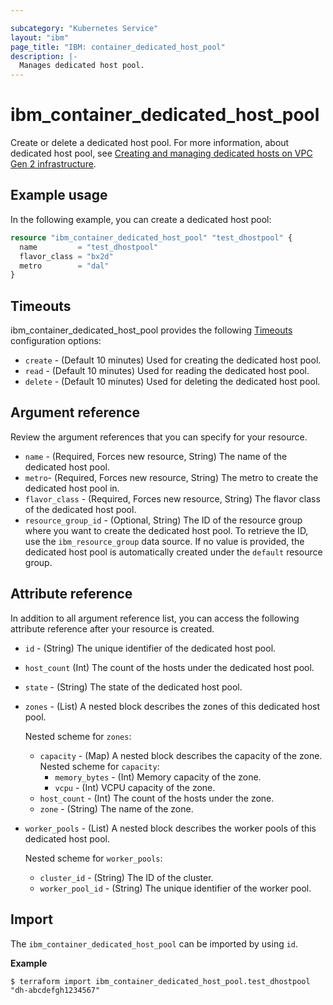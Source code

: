 ```yaml
---

subcategory: "Kubernetes Service"
layout: "ibm"
page_title: "IBM: container_dedicated_host_pool"
description: |-
  Manages dedicated host pool.
---
```


# ibm_container_dedicated_host_pool

Create or delete a dedicated host pool. For more information, about dedicated host pool, see [Creating and managing dedicated hosts on VPC Gen 2 infrastructure](https://cloud.ibm.com/docs/containers?topic=containers-dedicated-hosts).


## Example usage
In the following example, you can create a dedicated host pool:

```terraform
resource "ibm_container_dedicated_host_pool" "test_dhostpool" {
  name         = "test_dhostpool"
  flavor_class = "bx2d"
  metro        = "dal"
}
```

## Timeouts

ibm_container_dedicated_host_pool provides the following [Timeouts](https://www.terraform.io/docs/language/resources/syntax.html) configuration options:

* `create` - (Default 10 minutes) Used for creating the dedicated host pool.
* `read`   - (Default 10 minutes) Used for reading the dedicated host pool.
* `delete` - (Default 10 minutes) Used for deleting the dedicated host pool.

## Argument reference
Review the argument references that you can specify for your resource. 

- `name` - (Required, Forces new resource, String) The name of the dedicated host pool.
- `metro`- (Required, Forces new resource, String) The metro to create the dedicated host pool in.
- `flavor_class` - (Required, Forces new resource, String) The flavor class of the dedicated host pool.
- `resource_group_id` - (Optional, String) The ID of the resource group where you want to create the dedicated host pool. To retrieve the ID, use the  `ibm_resource_group` data source. If no value is provided, the dedicated host pool is automatically created under the `default` resource group.
 
## Attribute reference
In addition to all argument reference list, you can access the following attribute reference after your resource is created.

- `id` - (String) The unique identifier of the dedicated host pool.
- `host_count` (Int) The count of the hosts under the dedicated host pool.
- `state` - (String) The state of the dedicated host pool.
- `zones` - (List) A nested block describes the zones of this dedicated host pool.

  Nested scheme for `zones`:
  - `capacity` - (Map) A nested block describes the capacity of the zone.
    Nested scheme for `capacity`:
    - `memory_bytes` - (Int) Memory capacity of the zone.
    - `vcpu` - (Int) VCPU capacity of the zone.
  - `host_count` - (Int) The count of the hosts under the zone.
  - `zone` - (String) The name of the zone.
- `worker_pools` - (List) A nested block describes the worker pools of this dedicated host pool.

  Nested scheme for `worker_pools`:
  - `cluster_id` - (String) The ID of the cluster.
  - `worker_pool_id` -  (String) The unique identifier of the worker pool.

## Import

The `ibm_container_dedicated_host_pool` can be imported by using `id`.

**Example**

```
$ terraform import ibm_container_dedicated_host_pool.test_dhostpool "dh-abcdefgh1234567"
